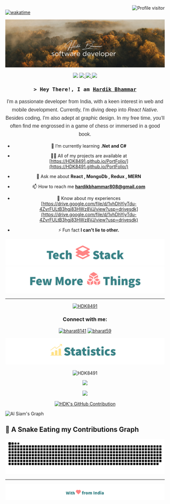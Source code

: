 
<a>
<a href="https://komarev.com/ghpvc/?username=alsiam">
  <img align="right" src="https://komarev.com/ghpvc/?username=HDK8491&label=Visitors&color=0e75b6&style=flat" alt="Profile visitor" />
</a>

[![wakatime](https://wakatime.com/badge/user/018de01b-1c88-4698-b625-b3f77f8af0f7.svg)](https://wakatime.com/@018de01b-1c88-4698-b625-b3f77f8af0f7)
</a>

<div align="center">

<img src="img/Blue Modern Company Slogan LinkedIn Banner.png"/>

<!-- uncomment to change banner
<img src="https://capsule-render.vercel.app/api?type=waving&&color=0:4CB8C4,100:3CD3AD&height=300&section=header&text=Muhammad%20Faizan&fontSize=90&fontColor=FCFFE7" />
-->
<p align="center>
<a href="https://github.com/HDK8491">
  <img src="https://img.shields.io/badge/GitHub-181717.svg?style=for-the-badge&logo=GitHub&logoColor=white">
</a>
<a href="https://linkedin.com/in/HDK8491">
  <img src="https://img.shields.io/badge/LinkedIn-0A66C2.svg?style=for-the-badge&logo=LinkedIn&logoColor=white">
</a>
<a href="https://lichess.org/@/anon007">
  <img src="https://img.shields.io/badge/Lichess-000000.svg?style=for-the-badge&logo=Lichess&logoColor=white">
</a>
<a href="https://www.goodreads.com/user/show/159447401-muhammad-faizan">
  <img src="https://img.shields.io/badge/Goodreads-F3F1EA?style=for-the-badge&logo=goodreads&logoColor=372213">
</a>
</p>


<!-- Intro  -->
<h3 align="center"
>
        <samp>&gt; Hey There!, I am
                <b><a  target="_blank" href="https://HDK8491.com">Hardik Bhammar</a></b>
        </samp>
</h3>

<!-- --- -->


<p style="font-family: Arial, sans-serif; font-size: 16px; color: #333; line-height: 1.6;">
    I'm a passionate developer from India, with a keen interest in web and mobile development. Currently, I'm diving deep into <em>React Native</em>. Besides coding, I'm also adept at graphic design. In my free time, you'll often find me engrossed in a game of chess or immersed in a good book.
</p>


- 🌱 I’m currently learning **.Net and C#**

- 👨‍💻 All of my projects are available at [https://HDK8491.github.io/PortFolio/](https://HDK8491.github.io/PortFolio/)

- 💬 Ask me about **React , MongoDb , Redux , MERN**

- 📫 How to reach me **hardikbhammar808@gmail.com**

- 📄 Know about my experiences [https://drive.google.com/file/d/1vhDhYiyTdu-4ZvrFULtB3hgj83HWz8VJ/view?usp=drivesdk](https://drive.google.com/file/d/1vhDhYiyTdu-4ZvrFULtB3hgj83HWz8VJ/view?usp=drivesdk)

- ⚡ Fun fact **I can't lie to other.**

<!--About me: end-->

<!--Tech stack: start-->

<img src="img/tech_stack.png">



<!--Tech stack: end-->

<!--Statistics: start-->




<!--Statistics: end-->

<!--More Details: start-->

<img src="img/more_things.png">
</div>





<!-- <p align="center"> <img src="https://komarev.com/ghpvc/?username=HDK8491&label=Profile%20views&color=0e75b6&style=flat" alt="HDK8491" /> </p> -->

<hr>

<p align="center"> <a href="https://github.com/ryo-ma/github-profile-trophy"><img src="https://github-profile-trophy.vercel.app/?username=HDK8491" alt="HDK8491" /></a> </p>



<h3 align="center">Connect with me:</h3>
<p align="center">
<a href="https://www.codechef.com/users/light8491" target="blank"><img align="center" src="https://cdn.jsdelivr.net/npm/simple-icons@3.1.0/icons/codechef.svg" alt="bharat8141" height="30" width="40"  /></a>
<a href="https://www.leetcode.com/bharat59" target="blank"><img align="center" src="https://raw.githubusercontent.com/rahuldkjain/github-profile-readme-generator/master/src/images/icons/Social/leet-code.svg" alt="bharat59" height="30" width="40" /></a>
</p>



<img src="img/statistics.png">
<p align="center"><img align="center" src="https://github-readme-stats.vercel.app/api/top-langs?username=HDK8491&show_icons=trueshow_icons=true,prs&cache_seconds=86400&theme=midnight-purple&locale=en&layout=compact" alt="HDK8491" /></p>

 <p align="center">
 <a href="https://github.com/HDK8491">
 <img
 src="https://github-readme-stats.vercel.app/api?username=HDK8491&show_icons=true,prs&cache_seconds=86400&theme=midnight-purple"
 />
 </a>
</p>
 
 <p align="center">
 <a href="https://github.com/HDK8491">
 <img
 src="https://github-readme-streak-stats.herokuapp.com/?user=HDK8491&show_icons=true,prs&cache_seconds=86400&theme=midnight_purple"
 />
 </a>
</p>
 
 
<!-- <p><img align="center" src="https://github-readme-streak-stats.herokuapp.com/?user=HDK8491&" alt="HDK8491" /></p> -->

<!-- <p align="center">
  <a href="https://github.com/alsiam">
    <img src="https://github-readme-streak-stats.herokuapp.com/?user=HDK8491&theme=radical&border=7F3FBF" alt="Saif's GitHub streak"/>
  </a>
</p> -->

<p align="center">
  <a href="https://github.com/alsiam">
    <img src="https://github-profile-summary-cards.vercel.app/api/cards/profile-details?username=HDK8491&theme=midnight_purple&border_color=7F3FBF&bg_color=0D1117" alt="HDK's GitHub Contribution"/>
  </a>
</p>

![Al Siam's Graph](https://github-readme-activity-graph.vercel.app/graph?username=alsiam&custom_title=Al%20Siam's%20GitHub%20Activity%20Graph&bg_color=0D1117&color=7F3FBF&line=7F3FBF&point=7F3FBF&area_color=FFFFFF&title_color=FFFFFF&area=true)

## 🐍 A Snake Eating my Contributions Graph

<p align = "center">
	<img src="https://raw.githubusercontent.com/HDK8491/HDK8491/output/snake.svg" alt="Snake animation" />
</p>

<!--More Details: end-->

<!--Footer: start-->
<div align="center">

---

<img src="img/with_love.png">
</div>
